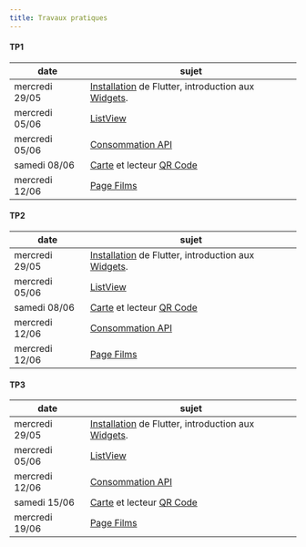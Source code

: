 ```yaml
---
title: Travaux pratiques
---
```



#### TP1

date|sujet
---|---
mercredi 29/05|[Installation](installation) de Flutter, introduction aux [Widgets](widget).
mercredi 05/06|[ListView][listview]
mercredi 05/06|[Consommation API][api]
samedi 08/06 |[Carte](carte) et lecteur [QR Code](qrcode)
mercredi 12/06|[Page Films]()

#### TP2

date|sujet
---|---
mercredi 29/05|[Installation](installation) de Flutter, introduction aux [Widgets](widget).
mercredi 05/06|[ListView][listview]
samedi 08/06 |[Carte](carte) et lecteur [QR Code](qrcode)
mercredi 12/06|[Consommation API][api]
mercredi 12/06|[Page Films]()

#### TP3

date|sujet
---|---
mercredi 29/05|[Installation](installation) de Flutter, introduction aux [Widgets](widget).
mercredi 05/06|[ListView][listview]
mercredi 12/06|[Consommation API][api]
samedi 15/06 |[Carte](carte) et lecteur [QR Code](qrcode)
mercredi 19/06|[Page Films]()

[widget]: widget
[listview]: listview
[api]: api
